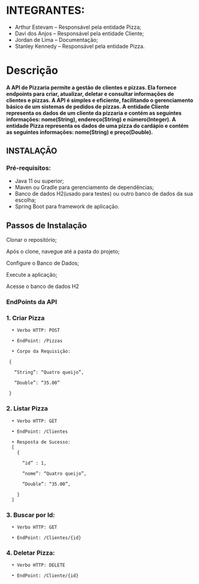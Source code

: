 <h1>INTEGRANTES:</h1>

+ Arthur Estevam – Responsável pela entidade Pizza;
+ Davi dos Anjos – Responsável pela entidade Cliente;
+ Jordan de Lima – Documentação;
+ Stanley Kennedy – Responsável pela entidade Pizza.

<h1>Descrição</h1>
<h4>A API de Pizzaria permite a gestão de clientes e pizzas. Ela fornece endpoints para criar, atualizar, deletar e consultar informações de clientes e pizzas. A API é simples e eficiente, facilitando o gerenciamento básico de um sistemas de pedidos de pizzas. A entidade Cliente representa os dados de um cliente da pizzaria e contém as seguintes informações: nome(String), endereço(String) e número(Integer). A entidade Pizza representa os dados de uma pizza do cardápio e contém as seguintes informações: nome(String) e preço(Double).</4>

<h2>INSTALAÇÃO</h2>
<h3>Pré-requisitos:</h3>

+ Java 11 ou superior;
+ Maven ou Gradle para gerenciamento de dependências;
+ Banco de dados H2(usado para testes) ou outro banco de dados da sua escolha;
+ Spring Boot para framework de aplicação.

<h2>Passos de Instalação</h2>

Clonar o repositório;

Após o clone, navegue até a pasta do projeto;

Configure o Banco de Dados;

Execute a aplicação;

Acesse o banco de dados H2

<h3>EndPoints da API</h3>

<h3>1.	Criar Pizza</h3>
   
      •	Verbo HTTP: POST

      •	EndPoint: /Pizzas

      •	Corpo da Requisição:
   
     {
     
       “String”: “Quatro queijo”,
       
       “Double”: “35.00”
       
     }

<h3>2.	Listar Pizza</h3>
   
      •	Verbo HTTP: GET
  	
      •	EndPoint: /Clientes
  	
      •	Resposta de Sucesso:
      [
        {

  	      “id” : 1,
  	
  	      “nome”: “Quatro queijo”,
  	
  	      “Double”: “35.00”,
  	
        }
      ] 
   
<h3>3.	Buscar por Id:</h3>
   
      •	Verbo HTTP: GET
   
      •	EndPoint: /Clientes/{id}

<h3>4.	Deletar Pizza:</h3>
   
      •	Verbo HTTP: DELETE
   
      •	EndPoint: /Cliente/{id}


